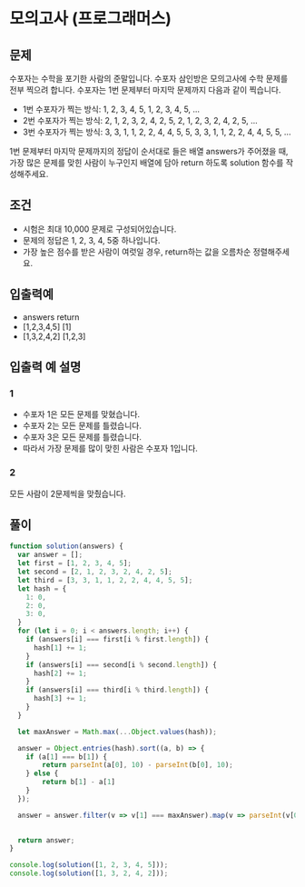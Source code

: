# 모의고사 (프로그래머스)

## 문제

수포자는 수학을 포기한 사람의 준말입니다. 수포자 삼인방은 모의고사에 수학 문제를 전부 찍으려 합니다. 수포자는 1번 문제부터 마지막 문제까지 다음과 같이 찍습니다.<br>

- 1번 수포자가 찍는 방식: 1, 2, 3, 4, 5, 1, 2, 3, 4, 5, ...
- 2번 수포자가 찍는 방식: 2, 1, 2, 3, 2, 4, 2, 5, 2, 1, 2, 3, 2, 4, 2, 5, ...
- 3번 수포자가 찍는 방식: 3, 3, 1, 1, 2, 2, 4, 4, 5, 5, 3, 3, 1, 1, 2, 2, 4, 4, 5, 5, ...

1번 문제부터 마지막 문제까지의 정답이 순서대로 들은 배열 answers가 주어졌을 때, 가장 많은 문제를 맞힌 사람이 누구인지 배열에 담아 return 하도록 solution 함수를 작성해주세요.



## 조건

- 시험은 최대 10,000 문제로 구성되어있습니다.
- 문제의 정답은 1, 2, 3, 4, 5중 하나입니다.
- 가장 높은 점수를 받은 사람이 여럿일 경우, return하는 값을 오름차순 정렬해주세요.

## 입출력예

- answers	return
- [1,2,3,4,5]	[1]
- [1,3,2,4,2]	[1,2,3]
  
## 입출력 예 설명

### 1

- 수포자 1은 모든 문제를 맞혔습니다.
- 수포자 2는 모든 문제를 틀렸습니다.
- 수포자 3은 모든 문제를 틀렸습니다.
- 따라서 가장 문제를 많이 맞힌 사람은 수포자 1입니다.


### 2

모든 사람이 2문제씩을 맞췄습니다.


## 풀이

```js
function solution(answers) {
  var answer = [];
  let first = [1, 2, 3, 4, 5];
  let second = [2, 1, 2, 3, 2, 4, 2, 5];
  let third = [3, 3, 1, 1, 2, 2, 4, 4, 5, 5];
  let hash = {
    1: 0,
    2: 0,
    3: 0,
  }
  for (let i = 0; i < answers.length; i++) {
    if (answers[i] === first[i % first.length]) {
      hash[1] += 1;
    }
    if (answers[i] === second[i % second.length]) {
      hash[2] += 1;
    }
    if (answers[i] === third[i % third.length]) {
      hash[3] += 1;
    }
  }

  let maxAnswer = Math.max(...Object.values(hash));

  answer = Object.entries(hash).sort((a, b) => {
    if (a[1] === b[1]) {
        return parseInt(a[0], 10) - parseInt(b[0], 10);
    } else {
        return b[1] - a[1]
    }
  });

  answer = answer.filter(v => v[1] === maxAnswer).map(v => parseInt(v[0], 10));

  
  return answer;
}

console.log(solution([1, 2, 3, 4, 5]));
console.log(solution([1, 3, 2, 4, 2]));
```